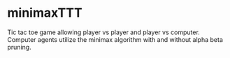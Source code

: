 # minimaxTTT
Tic tac toe game allowing player vs player and player vs computer. Computer agents utilize the minimax algorithm with and without alpha beta pruning. 
